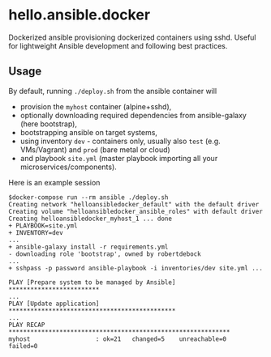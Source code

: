 # hello.ansible.docker

Dockerized ansible provisioning dockerized containers using sshd.
Useful for lightweight Ansible development and following best practices.

## Usage

By default, running `./deploy.sh` from the ansible container will

- provision the `myhost` container (alpine+sshd),
- optionally downloading required dependencies from ansible-galaxy (here bootstrap),
- bootstrapping ansible on target systems,
- using inventory `dev`  - containers only, usually also `test` (e.g. VMs/Vagrant) and `prod` (bare metal or cloud)
- and playbook `site.yml` (master playbook importing all your microservices/components).

Here is an example session

```console
$docker-compose run --rm ansible ./deploy.sh
Creating network "helloansibledocker_default" with the default driver
Creating volume "helloansibledocker_ansible_roles" with default driver
Creating helloansibledocker_myhost_1 ... done
+ PLAYBOOK=site.yml
+ INVENTORY=dev
...
+ ansible-galaxy install -r requirements.yml
- downloading role 'bootstrap', owned by robertdebock
...
+ sshpass -p password ansible-playbook -i inventories/dev site.yml ...

PLAY [Prepare system to be managed by Ansible] *************************
...
PLAY [Update application] **********************************************
...
PLAY RECAP *************************************************************
myhost                  : ok=21   changed=5    unreachable=0    failed=0
```
